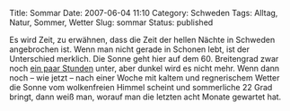 Title: Sommar
Date: 2007-06-04 11:10
Category: Schweden
Tags: Alltag, Natur, Sommer, Wetter
Slug: sommar
Status: published

Es wird Zeit, zu erwähnen, dass die Zeit der hellen Nächte in Schweden
angebrochen ist. Wenn man nicht gerade in Schonen lebt, ist der
Unterschied merklich. Die Sonne geht hier auf dem 60. Breitengrad zwar
noch [ein paar
Stunden](http://www.fiket.de/2006/11/04/schatten-und-licht/) unter, aber
dunkel wird es nicht mehr. Wenn dann noch – wie jetzt – nach einer Woche
mit kaltem und regnerischem Wetter die Sonne vom wolkenfreien Himmel
scheint und sommerliche 22 Grad bringt, dann weiß man, worauf man die
letzten acht Monate gewartet hat.

